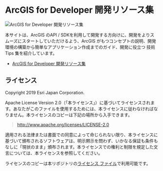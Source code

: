 # ArcGIS for Developer 開発リソース集

![ArcGIS for Developer 開発リソース集](http://apps.esrij.com/arcgis-dev/guide/img/arcgis-dev-resources_20200619.png ("ArcGIS for Developer 開発リソース集"))

本サイトは、ArcGIS のAPI / SDKを利用して開発する方向けに、開発をよりスムーズにスタートしていただけるよう、ArcGIS がもつコンセプトの説明、開発環境の構築から簡単なアプリケーション作成までのガイド、開発に役立つ 技術Tips 集を紹介しています。

- [ArcGIS for Developer 開発リソース集](http://esrijapan.github.io/arcgis-dev-resources/)

## ライセンス
Copyright 2019 Esri Japan Corporation.

Apache License Version 2.0（「本ライセンス」）に基づいてライセンスされます。あなたがこのファイルを使用するためには、本ライセンスに従わなければなりません。本ライセンスのコピーは下記の場所から入手できます。

> http://www.apache.org/licenses/LICENSE-2.0

適用される法律または書面での同意によって命じられない限り、本ライセンスに基づいて頒布されるソフトウェアは、明示黙示を問わず、いかなる保証も条件もなしに「現状のまま」頒布されます。本ライセンスでの権利と制限を規定した文言については、本ライセンスを参照してください。

ライセンスのコピーは本リポジトリの[ライセンス ファイル](./LICENSE)で利用可能です。
